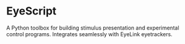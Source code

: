 EyeScript
=========

A Python toolbox for building stimulus presentation and experimental control programs.  Integrates seamlessly with EyeLink eyetrackers.
